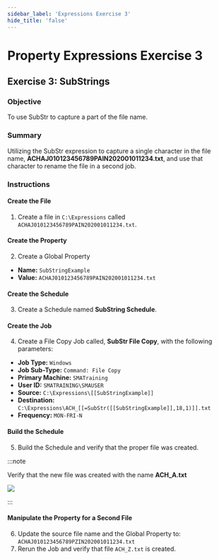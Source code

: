 ```yaml
---
sidebar_label: 'Expressions Exercise 3'
hide_title: 'false'
---
```


<head>
  <meta name="robots" content="noindex, nofollow" />
</head>

# Property Expressions Exercise 3
 
## Exercise 3: SubStrings
 
### Objective

To use SubStr to capture a part of the file name.
 
### Summary

Utilizing the SubStr expression to capture a single character in the file name, **ACHAJ010123456789PAIN202001011234.txt**, and use that character to rename the file in a second job.

### Instructions

#### Create the File

1. Create a file in ```C:\Expressions``` called ```ACHAJ010123456789PAIN202001011234.txt```.

#### Create the Property

2. Create a Global Property 
  * **Name:** ```SubStringExample```
  * **Value:** ```ACHAJ010123456789PAIN202001011234.txt```

#### Create the Schedule

3. Create a Schedule named **SubString Schedule**.

#### Create the Job

4. Create a File Copy Job called, **SubStr File Copy**, with the following parameters:
  * **Job Type:** ```Windows```
  * **Job Sub-Type:** ```Command: File Copy```
  * **Primary Machine:** ```SMATraining```
  * **User ID:** ```SMATRAINING\SMAUSER```
  * **Source:** ```C:\Expressions\[[SubStringExample]]```
  * **Destination:** ```C:\Expressions\ACH_[[=SubStr([[SubStringExample]],18,1)]].txt```
  * **Frequency:** ```MON-FRI-N```

#### Build the Schedule

5. Build the Schedule and verify that the proper file was created.

:::note

Verify that the new file was created with the name **ACH_A.txt**

![](../static/imgadvanced/ExpressEx3Solution.png)

:::

#### Manipulate the Property for a Second File

6. Update the source file name and the Global Property to: ```ACHAJ010123456789PZIN202001011234.txt```
7. Rerun the Job and verify that file ```ACH_Z.txt``` is created.

